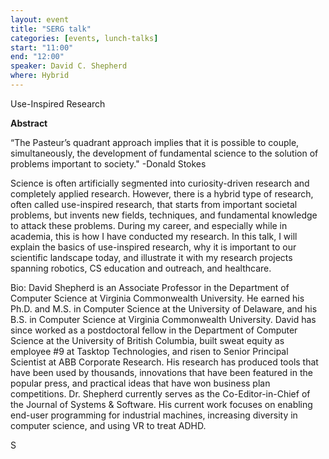 ```yaml
---
layout: event
title: "SERG talk"
categories: [events, lunch-talks]
start: "11:00"
end: "12:00"
speaker: David C. Shepherd
where: Hybrid
---
```


Use-Inspired Research

**Abstract**

“The Pasteur’s quadrant approach implies that it is possible to couple, simultaneously, the development of fundamental science to the solution of problems important to society."
-Donald Stokes

Science is often artificially segmented into curiosity-driven research and completely applied research. However, there is a hybrid type of research, often called use-inspired research, that starts from important societal problems, but invents new fields, techniques, and fundamental knowledge to attack these problems. During my career, and especially while in academia, this is how I have conducted my research. In this talk, I will explain the basics of use-inspired research, why it is important to our scientific landscape today, and illustrate it with my research projects spanning robotics, CS education and outreach, and healthcare.  

Bio:
David Shepherd is an Associate Professor in the Department of Computer Science at Virginia Commonwealth University.  He earned his Ph.D. and M.S. in Computer Science at the University of Delaware, and his B.S. in Computer Science at Virginia Commonwealth University.  David has since worked as a postdoctoral fellow in the Department of Computer Science at the University of British Columbia, built sweat equity as employee #9 at Tasktop Technologies, and risen to Senior Principal Scientist at ABB Corporate Research.  His research has produced tools that have been used by thousands, innovations that have been featured in the popular press, and practical ideas that have won business plan competitions.  Dr. Shepherd currently serves as the Co-Editor-in-Chief of the Journal of Systems & Software. His current work focuses on enabling end-user programming for industrial machines, increasing diversity in computer science, and using VR to treat ADHD. 

S